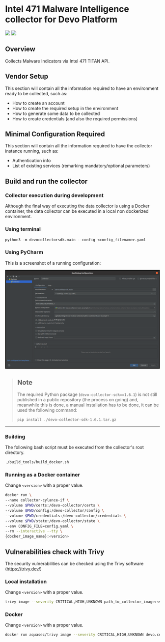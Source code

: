 # Intel 471 Malware Intelligence collector for Devo Platform

![](https://img.shields.io/badge/language-Python-blue?style=flat)
![](https://img.shields.io/badge/devo--collector--sdk-%3D%3D1.6.1-blue?style=flat)

## Overview

Collects Malware Indicators via Intel 471 TITAN API.

## Vendor Setup

This section will contain all the information required to have an environment ready to be collected, such as:
  * How to create an account
  * How to create the required setup in the environment
  * How to generate some data to be collected
  * How to create credentials (and also the required permissions)

## Minimal Configuration Required

This section will contain all the information required to have the collector instance running, such as:
  * Authentication info
  * List of existing services (remarking mandatory/optional parameters)

## Build and run the collector

### Collector execution during development

Although the final way of executing the data collector is using a Docker container, the data collector can be executed in a local non dockerized environment.

### Using terminal

```
python3 -m devocollectorsdk.main --config <config_filename>.yaml
```

### Using PyCharm

This is a screenshot of a running configuration:

![Example of running configuration for PyCharm](docs/images/pycharm_execution_conf.png "Example of running configuration for PyCharm")

>## **Note**
>
> The required Python package (`devo-collector-sdk==1.6.1`) is not still published in a public repository (the process on going) and, meanwhile this is done, a manual installation has to be done, it can be used the following command:
>
>```script 
>pip install ./devo-collector-sdk-1.6.1.tar.gz
>```

---

### Building

The following bash script must be executed from the collector's root directory.

```bash
./build_tools/build_docker.sh
```

### Running as a Docker container

Change `<version>` with a proper value.
```bash
docker run \
--name collector-cylance-if \
--volume $PWD/certs:/devo-collector/certs \
--volume $PWD/config:/devo-collector/config \
--volume $PWD/credentials:/devo-collector/credentials \
--volume $PWD/state:/devo-collector/state \
--env CONFIG_FILE=config.yaml \
--rm --interactive --tty \
{docker_image_name}:<version>
```

## Vulnerabilities check with Trivy

The security vulnerabilities can be checked using the Trivy software (https://trivy.dev/)

### Local installation

Change `<version>` with a proper value.
```bash
trivy image --severity CRITICAL,HIGH,UNKNOWN path_to_collector_image:<version>
```

### Docker

Change `<version>` with a proper value.
```bash
docker run aquasec/trivy image --severity CRITICAL,HIGH,UNKNOWN devo.com/collectors/ms-graph-collector-if:<version>
```
